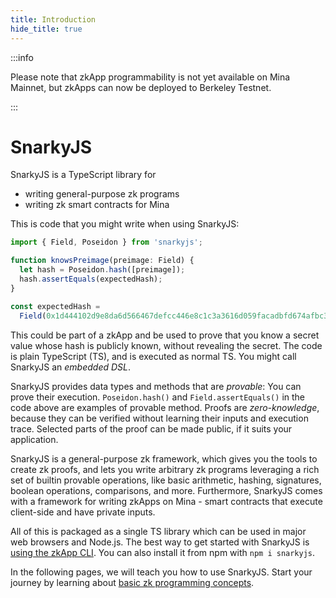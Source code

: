 ```yaml
---
title: Introduction
hide_title: true
---
```


:::info

Please note that zkApp programmability is not yet available on Mina Mainnet, but
zkApps can now be deployed to Berkeley Testnet.

:::

# SnarkyJS

SnarkyJS is a TypeScript library for

- writing general-purpose zk programs
- writing zk smart contracts for Mina

This is code that you might write when using SnarkyJS:

```ts
import { Field, Poseidon } from 'snarkyjs';

function knowsPreimage(preimage: Field) {
  let hash = Poseidon.hash([preimage]);
  hash.assertEquals(expectedHash);
}

const expectedHash =
  Field(0x1d444102d9e8da6d566467defcc446e8c1c3a3616d059facadbfd674afbc37ecn);
```

This could be part of a zkApp and be used to prove that you know a secret value whose hash is publicly known, without revealing the secret.
The code is plain TypeScript (TS), and is executed as normal TS. You might call SnarkyJS an _embedded DSL_.

SnarkyJS provides data types and methods that are _provable_: You can prove their execution. `Poseidon.hash()` and `Field.assertEquals()` in the code above are examples of provable method. Proofs are _zero-knowledge_, because they can be verified without learning their inputs and execution trace. Selected parts of the proof can be made public, if it suits your application.

SnarkyJS is a general-purpose zk framework, which gives you the tools to create zk proofs, and lets you write arbitrary zk programs leveraging a rich set of builtin provable operations, like basic arithmetic, hashing, signatures, boolean operations, comparisons, and more. Furthermore, SnarkyJS comes with a framework for writing zkApps on Mina - smart contracts that execute client-side and have private inputs.

All of this is packaged as a single TS library which can be used in major web browsers and Node.js. The best way to get started with SnarkyJS is [using the zkApp CLI](./how-to-write-a-zkapp). You can also install it from npm with `npm i snarkyjs`.

In the following pages, we will teach you how to use SnarkyJS. Start your journey by learning about [basic zk programming concepts](./snarkyjs/basic-concepts).
